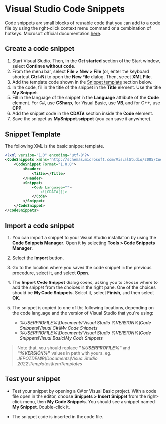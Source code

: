 # Visual Studio Code Snippets

Code snippets are small blocks of reusable code that you can add to a code file by using the right-click context menu command or a combination of hotkeys. Microsoft official documentation [here](https://learn.microsoft.com/en-us/visualstudio/ide/code-snippets?view=vs-2022).

## Create a code snippet

1. Start Visual Studio. Then, in the **Get started** section of the Start window, select **Continue without code**.
2. From the menu bar, select **File > New > File** (or, enter the keyboard shortcut **Ctrl+N**) to open the **New File** dialog. Then, select **XML File**.
3. Add the template code shown in the [Snippet template](#snippet-template) section below.
4. In the code, fill in the title of the snippet in the **Title** element. Use the title **My Snippet**.
5. Fill in the language of the snippet in the **Language** attribute of the **Code** element. For C#, use **CSharp**, for Visual Basic, use **VB**, and for C++, use **CPP**.
6. Add the snippet code in the **CDATA** section inside the **Code** element.
7. Save the snippet as **MySnippet.snippet** (you can save it anywhere).


## Snippet Template

The following XML is the basic snippet template.

```xml
<?xml version="1.0" encoding="utf-8"?>
<CodeSnippets xmlns="http://schemas.microsoft.com/VisualStudio/2005/CodeSnippet">
    <CodeSnippet Format="1.0.0">
        <Header>
            <Title></Title>
        </Header>
        <Snippet>
            <Code Language="">
                <![CDATA[]]>
            </Code>
        </Snippet>
    </CodeSnippet>
</CodeSnippets>
```

## Import a code snippet

1. You can import a snippet to your Visual Studio installation by using the **Code Snippets Manager**. Open it by selecting **Tools > Code Snippets Manager**.

2. Select the **Import** button.

3. Go to the location where you saved the code snippet in the previous procedure, select it, and select **Open**.

4. The **Import Code Snippet** dialog opens, asking you to choose where to add the snippet from the choices in the right pane. One of the choices should be **My Code Snippets**. Select it, select **Finish**, and then select **OK**.

5. The snippet is copied to one of the following locations, depending on the code language and the version of Visual Studio that you're using:

    * *%USERPROFILE%\Documents\Visual Studio %VERSION%\Code Snippets\Visual C#\My Code Snippets*
    * *%USERPROFILE%\Documents\Visual Studio %VERSION%\Code Snippets\Visual Basic\My Code Snippets*

> Note that, you should replace **"*%USERPROFILE%*"** and **"*%VERSION%*"** values in path with yours.
> eg. *JEPOZDEMIR\Documents\Visual Studio 2022\Templates\ItemTemplates*


## Test your snippet

* Test your snippet by opening a C# or Visual Basic project. With a code file open in the editor, choose **Snippets > Insert Snippet** from the right-click menu, then **My Code Snippets**. You should see a snippet named **My Snippet**. Double-click it.

* The snippet code is inserted in the code file.

